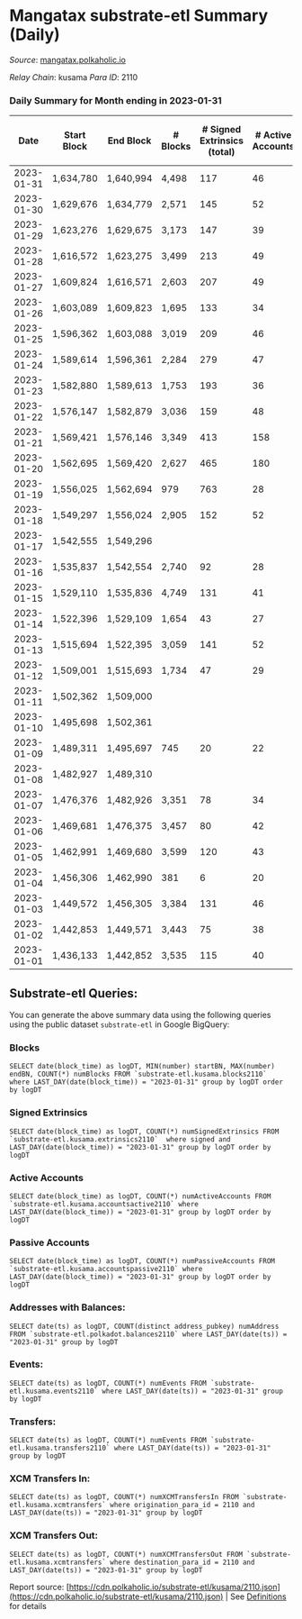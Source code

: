 # Mangatax substrate-etl Summary (Daily)

_Source_: [mangatax.polkaholic.io](https://mangatax.polkaholic.io)

*Relay Chain*: kusama
*Para ID*: 2110



### Daily Summary for Month ending in 2023-01-31


| Date | Start Block | End Block | # Blocks | # Signed Extrinsics (total) | # Active Accounts | # Passive | # New | # Addresses with Balances | # Events | # Transfers | # XCM Transfers In | # XCM Transfers Out | Issues | 
| ---- | ----------- | --------- | -------- | --------------------------- | ----------------- | --------- | ----- | ------------------------- | -------- | ----------- | ------------------ | ------------------- | ------ |
| 2023-01-31 | 1,634,780 | 1,640,994 | 4,498 | 117 | 46 | 5 | 1 | 1,651 | 15,381 | 724  | 24 ($2,283.87) | 15 ($1,300.45) |  |
| 2023-01-30 | 1,629,676 | 1,634,779 | 2,571 | 145 | 52 | 6 | 2 | 1,650 | 7,637 | 391  | 45 ($3,835.08) | 26 ($3,635.69) |  |
| 2023-01-29 | 1,623,276 | 1,629,675 | 3,173 | 147 | 39 |  | 4 | 1,648 | 6,821 |   | 15 ($2,377.76) | 36 ($4,031.18) |  |
| 2023-01-28 | 1,616,572 | 1,623,275 | 3,499 | 213 | 49 | 1 | 2 | 1,644 | 7,610 | 1  | 4 ($250.94) | 28 ($5,910.43) |  |
| 2023-01-27 | 1,609,824 | 1,616,571 | 2,603 | 207 | 49 |  | 2 | 1,642 | 5,723 | 3  | 14  | 24 ($3,900.59) |  |
| 2023-01-26 | 1,603,089 | 1,609,823 | 1,695 | 133 | 34 |  | 1 | 1,640 | 3,779 |   | 45 ($836.63) | 26 ($3,351.69) |  |
| 2023-01-25 | 1,596,362 | 1,603,088 | 3,019 | 209 | 46 |  | 2 | 1,639 | 6,695 |   | 47 ($4,388.77) | 41 ($6,246.97) |  |
| 2023-01-24 | 1,589,614 | 1,596,361 | 2,284 | 279 | 47 |  | 3 | 1,637 | 5,160 | 1  | 49 ($7,069.78) | 23 ($9,142.20) |  |
| 2023-01-23 | 1,582,880 | 1,589,613 | 1,753 | 193 | 36 | 1 | 3 | 1,634 | 4,014 | 1  | 77 ($4,549.84) | 18 ($5,969.88) |  |
| 2023-01-22 | 1,576,147 | 1,582,879 | 3,036 | 159 | 48 | 1 |  | 1,631 | 6,547 | 1  | 26 ($6,514.90) | 26 ($2,622.98) |  |
| 2023-01-21 | 1,569,421 | 1,576,146 | 3,349 | 413 | 158 | 1 | 5 | 1,631 | 7,783 | 2  | 20 ($12,978.61) | 13 ($2,025.22) |  |
| 2023-01-20 | 1,562,695 | 1,569,420 | 2,627 | 465 | 180 |  | 5 | 1,626 | 6,154 | 3  | 63 ($14,616.75) | 20 ($2,878.38) |  |
| 2023-01-19 | 1,556,025 | 1,562,694 | 979 | 763 | 28 |  | 119 | 1,621 | 2,744 |   | 33 ($12,109.38) | 2 ($3.26) |  |
| 2023-01-18 | 1,549,297 | 1,556,024 | 2,905 | 152 | 52 |  | 2 | 1,502 | 6,079 |   | 47 ($3,075.76) | 27 ($2,544.19) |  |
| 2023-01-17 | 1,542,555 | 1,549,296 |  |  |  |  | 3 | 1,500 |  |   | 27 ($3,679.17) |   |  |
| 2023-01-16 | 1,535,837 | 1,542,554 | 2,740 | 92 | 28 |  |  | 1,497 | 5,758 |   | 12 ($331.20) | 3 ($480.52) |  |
| 2023-01-15 | 1,529,110 | 1,535,836 | 4,749 | 131 | 41 |  |  | 1,497 | 9,921 | 1  | 5 ($200.98) | 7 ($1,388.03) |  |
| 2023-01-14 | 1,522,396 | 1,529,109 | 1,654 | 43 | 27 |  | 2 | 1,497 | 3,447 |   | 15 ($2,098.09) | 10 ($1,792.53) |  |
| 2023-01-13 | 1,515,694 | 1,522,395 | 3,059 | 141 | 52 | 1 | 4 | 1,495 | 6,461 | 2  | 19 ($15,779.84) | 11 ($1,746.39) |  |
| 2023-01-12 | 1,509,001 | 1,515,693 | 1,734 | 47 | 29 |  | 2 | 1,491 | 3,637 |   | 14 ($6,238.41) | 3 ($200.54) |  |
| 2023-01-11 | 1,502,362 | 1,509,000 |  |  |  |  | 3 | 1,489 |  |   | 25 ($4,182.03) |   |  |
| 2023-01-10 | 1,495,698 | 1,502,361 |  |  |  |  |  | 1,486 |  |   | 3 ($85.77) |   |  |
| 2023-01-09 | 1,489,311 | 1,495,697 | 745 | 20 | 22 |  |  | 1,486 | 1,571 |   | 6 ($12,801.53) | 1 ($135.13) |  |
| 2023-01-08 | 1,482,927 | 1,489,310 |  |  |  |  | 2 | 1,486 |  |   | 7 ($16,439.55) |   |  |
| 2023-01-07 | 1,476,376 | 1,482,926 | 3,351 | 78 | 34 | 2 | 2 | 1,484 | 6,878 | 2  | 3 ($397.97) | 4 ($0.71) |  |
| 2023-01-06 | 1,469,681 | 1,476,375 | 3,457 | 80 | 42 |  | 2 | 1,482 | 7,257 |   | 8 ($316.14) | 6 ($62.30) |  |
| 2023-01-05 | 1,462,991 | 1,469,680 | 3,599 | 120 | 43 |  | 2 | 1,480 | 7,515 |   | 9 ($105.80) | 7 ($87.65) |  |
| 2023-01-04 | 1,456,306 | 1,462,990 | 381 | 6 | 20 |  | 1 | 1,478 | 818 |   | 8 ($57.43) |   |  |
| 2023-01-03 | 1,449,572 | 1,456,305 | 3,384 | 131 | 46 |  | 1 | 1,477 | 7,083 |   | 15 ($3,510.80) | 5 ($209.67) |  |
| 2023-01-02 | 1,442,853 | 1,449,571 | 3,443 | 75 | 38 |  |  | 1,476 | 7,193 |   | 3 ($43.71) | 3 ($208.66) |  |
| 2023-01-01 | 1,436,133 | 1,442,852 | 3,535 | 115 | 40 |  |  | 1,476 | 7,390 |   | 13 ($244.89) | 13 ($994.28) |  |

## Substrate-etl Queries:
You can generate the above summary data using the following queries using the public dataset `substrate-etl` in Google BigQuery:


### Blocks
```
SELECT date(block_time) as logDT, MIN(number) startBN, MAX(number) endBN, COUNT(*) numBlocks FROM `substrate-etl.kusama.blocks2110`  where LAST_DAY(date(block_time)) = "2023-01-31" group by logDT order by logDT
```


### Signed Extrinsics
```
SELECT date(block_time) as logDT, COUNT(*) numSignedExtrinsics FROM `substrate-etl.kusama.extrinsics2110`  where signed and LAST_DAY(date(block_time)) = "2023-01-31" group by logDT order by logDT
```


### Active Accounts
```
SELECT date(block_time) as logDT, COUNT(*) numActiveAccounts FROM `substrate-etl.kusama.accountsactive2110` where LAST_DAY(date(block_time)) = "2023-01-31" group by logDT order by logDT
```


### Passive Accounts
```
SELECT date(block_time) as logDT, COUNT(*) numPassiveAccounts FROM `substrate-etl.kusama.accountspassive2110` where LAST_DAY(date(block_time)) = "2023-01-31" group by logDT order by logDT
```


### Addresses with Balances:
```
SELECT date(ts) as logDT, COUNT(distinct address_pubkey) numAddress FROM `substrate-etl.polkadot.balances2110` where LAST_DAY(date(ts)) = "2023-01-31" group by logDT
```


### Events:
```
SELECT date(ts) as logDT, COUNT(*) numEvents FROM `substrate-etl.kusama.events2110` where LAST_DAY(date(ts)) = "2023-01-31" group by logDT
```


### Transfers:
```
SELECT date(ts) as logDT, COUNT(*) numEvents FROM `substrate-etl.kusama.transfers2110` where LAST_DAY(date(ts)) = "2023-01-31" group by logDT
```


### XCM Transfers In:
```
SELECT date(ts) as logDT, COUNT(*) numXCMTransfersIn FROM `substrate-etl.kusama.xcmtransfers` where origination_para_id = 2110 and LAST_DAY(date(ts)) = "2023-01-31" group by logDT
```


### XCM Transfers Out:
```
SELECT date(ts) as logDT, COUNT(*) numXCMTransfersOut FROM `substrate-etl.kusama.xcmtransfers` where destination_para_id = 2110 and LAST_DAY(date(ts)) = "2023-01-31" group by logDT
```



Report source: [https://cdn.polkaholic.io/substrate-etl/kusama/2110.json](https://cdn.polkaholic.io/substrate-etl/kusama/2110.json) | See [Definitions](/DEFINITIONS.md) for details

